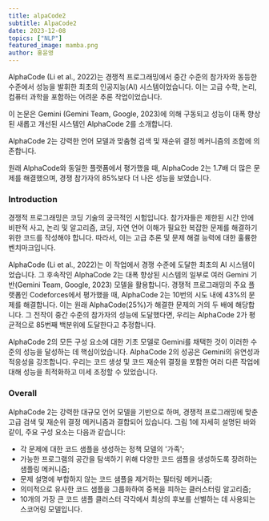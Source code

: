 ```yaml
---
title: alpaCode2
subtitle: AlpaCode2
date: 2023-12-08
topics: ["NLP"]
featured_image: mamba.png
author: 홍윤영
---
```

  
AlphaCode (Li et al., 2022)는 경쟁적 프로그래밍에서 중간 수준의 참가자와 동등한 수준에서 성능을 발휘한 최초의 인공지능(AI) 시스템이었습니다. 
이는 고급 수학, 논리, 컴퓨터 과학을 포함하는 어려운 추론 작업이었습니다. 

이 논문은 Gemini (Gemini Team, Google, 2023)에 의해 구동되고 성능이 대폭 향상된 새롭고 개선된 시스템인 AlphaCode 2를 소개합니다. 

AlphaCode 2는 강력한 언어 모델과 맞춤형 검색 및 재순위 결정 메커니즘의 조합에 의존합니다.

원래 AlphaCode와 동일한 플랫폼에서 평가했을 때, AlphaCode 2는 1.7배 더 많은 문제를 해결했으며, 경쟁 참가자의 85%보다 더 나은 성능을 보였습니다.


### Introduction  
경쟁적 프로그래밍은 코딩 기술의 궁극적인 시험입니다. 참가자들은 제한된 시간 안에 비판적 사고, 논리 및 알고리즘, 코딩, 자연 언어 이해가 필요한 복잡한 문제를 해결하기 위한 코드를 작성해야 합니다. 따라서, 이는 고급 추론 및 문제 해결 능력에 대한 훌륭한 벤치마크입니다.

AlphaCode (Li et al., 2022)는 이 작업에서 경쟁 수준에 도달한 최초의 AI 시스템이었습니다. 그 후속작인 AlphaCode 2는 대폭 향상된 시스템의 일부로 여러 Gemini 기반(Gemini Team, Google, 2023) 모델을 활용합니다. 경쟁적 프로그래밍의 주요 플랫폼인 Codeforces에서 평가했을 때, AlphaCode 2는 10번의 시도 내에 43%의 문제를 해결합니다. 이는 원래 AlphaCode(25%)가 해결한 문제의 거의 두 배에 해당합니다. 그 전작이 중간 수준의 참가자의 성능에 도달했다면, 우리는 AlphaCode 2가 평균적으로 85번째 백분위에 도달한다고 추정합니다.

AlphaCode 2의 모든 구성 요소에 대한 기초 모델로 Gemini를 채택한 것이 이러한 수준의 성능을 달성하는 데 핵심이었습니다. AlphaCode 2의 성공은 Gemini의 유연성과 적응성을 강조합니다. 우리는 코드 생성 및 코드 재순위 결정을 포함한 여러 다른 작업에 대해 성능을 최적화하고 미세 조정할 수 있었습니다.


### Overall
  
AlphaCode 2는 강력한 대규모 언어 모델을 기반으로 하며, 경쟁적 프로그래밍에 맞춘 고급 검색 및 재순위 결정 메커니즘과 결합되어 있습니다. 그림 1에 자세히 설명된 바와 같이, 주요 구성 요소는 다음과 같습니다:

- 각 문제에 대한 코드 샘플을 생성하는 정책 모델의 '가족';
- 가능한 프로그램의 공간을 탐색하기 위해 다양한 코드 샘플을 생성하도록 장려하는 샘플링 메커니즘;
- 문제 설명에 부합하지 않는 코드 샘플을 제거하는 필터링 메커니즘;
- 의미적으로 유사한 코드 샘플을 그룹화하여 중복을 피하는 클러스터링 알고리즘;
- 10개의 가장 큰 코드 샘플 클러스터 각각에서 최상의 후보를 선별하는 데 사용되는 스코어링 모델입니다.
